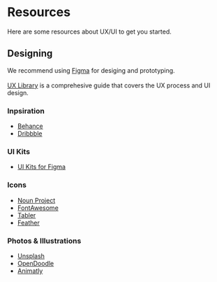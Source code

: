 # Resources
Here are some resources about UX/UI to get you started.


## Designing
We recommend using [Figma](www.figma.com) for desiging and prototyping. <br><br>
[UX Library](www.uxlibrary.org) is a comprehesive guide that covers the UX process and UI design.

### Inpsiration
* [Behance](https://www.behance.net/)
* [Dribbble](https://dribbble.com/)

### UI Kits
* [UI Kits for Figma](https://www.uikitsnow.com/?ref=prototyprio)


### Icons
* [Noun Project](https://thenounproject.com/)
* [FontAwesome](https://fontawesome.com/icons)
* [Tabler](https://tablericons.com/)
* [Feather](https://feathericons.com/)

### Photos & Illustrations
* [Unsplash](https://unsplash.com/)
* [OpenDoodle](https://www.opendoodles.com/?ref=evernote.design)
* [Animatly](https://animatly.io/)

